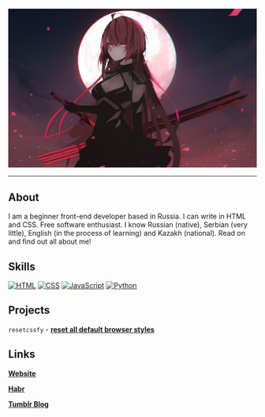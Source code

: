 ![Header](/src/img/elsword-anime-tyan.jpg)

***

## About

I am a beginner front-end developer based in Russia. I can write in HTML and CSS. Free software enthusiast. I know Russian (native), Serbian (very little), English (in the process of learning) and Kazakh (national). Read on and find out all about me!

## Skills

[![HTML](https://img.shields.io/badge/-HTML-323232?style=for-the-badge&logo=html5&logoColor=fff)](https://en.wikipedia.org/wiki/HTML)
[![CSS](https://img.shields.io/badge/-HTML-darkgray?style=for-the-badge&logo=css3&logoColor=000)](https://en.wikipedia.org/wiki/CSS)
[![JavaScript](https://img.shields.io/badge/-JavaScript-323232?style=for-the-badge&logo=javascript&logoColor=fff)](https://en.wikipedia.org/wiki/JavaScript)
[![Python](https://img.shields.io/badge/-Python-darkgray?style=for-the-badge&logo=python&logoColor=000)](https://en.wikipedia.org/wiki/Python_(programming_language))

## Projects

`resetcssfy` - **[reset all default browser styles](https://github.com/stolphe/reset-css)**

## Links

**[Website](https://stolphe.github.io)**

**[Habr](https://habr.com/ru/users/dvakatri)**

**[Tumblr Blog](https://stolphe.tumblr.com)**
